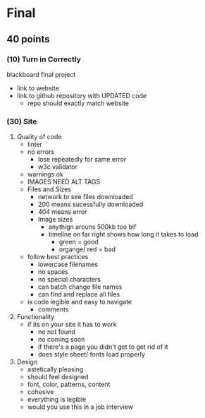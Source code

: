 # Final
## 40 points
### (10) Turn in Correctly
blackboard final project
- link to website
- link to github repository with UPDATED code
    - repo should exactly match website
### (30) Site
1. Quality of code
    - linter
    - no errors
        - lose repeatedly for same error
        - w3c validator
    - warnings ok
    - IMAGES NEED ALT TAGS
    - Files and Sizes
        - network to see files downloaded
        - 200 means sucessfully downloaded
        - 404 means error
        - Image sizes
            - anythign arouns 500kb too bif
            - timeline on far right shows how long it takes to load
                - green = good
                - organge/ red = bad
    - follow best practices
        - lowercase filenames
        - no spaces
        - no special characters
        - can batch change file names
        - can find and replace all files
    - is code legible and easy to navigate
        - comments
2. Functionality
    - if its on your site it has to work
        - no not found
        - no coming soon
        - if there's a page you didn't get to get rid of it
        - does style sheet/ fonts load properly
3. Design
    - astetically pleasing
    - should feel designed
    - font, color, patterns, content
    - cohesive
    - everything is legible
    - would you use this in a job interview